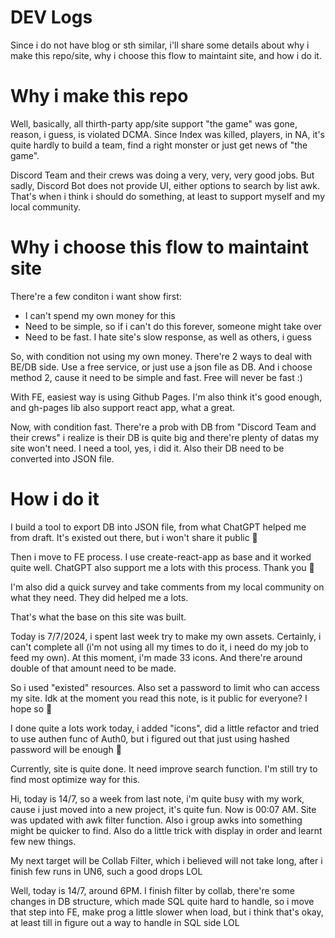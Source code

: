 # DEV Logs
Since i do not have blog or sth similar, i'll share some details about why i make this repo/site, why i choose this flow to maintaint site, and how i do it.
# Why i make this repo
Well, basically, all thirth-party app/site support "the game" was gone, reason, i guess, is violated DCMA. Since Index was killed, players, in NA, it's quite hardly to build a team, find a right monster or just get news of "the game". 

Discord Team and their crews was doing a very, very, very good jobs. But sadly, Discord Bot does not provide UI, either options to search by list awk. 
That's when i think i should do something, at least to support myself and my local community. 
# Why i choose this flow to maintaint site
There're a few conditon i want show first:

* I can't spend my own money for this
* Need to be simple, so if i can't do this forever, someone might take over
* Need to be fast. I hate site's slow response, as well as others, i guess

So, with condition not using my own money. There're 2 ways to deal with BE/DB side. Use a free service, or just use a json file as DB. And i choose method 2, cause it need to be simple and fast. Free will never be fast :)

With FE, easiest way is using Github Pages. I'm also think it's good enough, and gh-pages lib also support react app, what a great.

Now, with condition fast. There're a prob with DB from "Discord Team and their crews" i realize is their DB is quite big and there're plenty of datas my site won't need. I need a tool, yes, i did it. Also their DB need to be converted into JSON file. 

# How i do it
I build a tool to export DB into JSON file, from what ChatGPT helped me from draft. It's existed out there, but i won't share it public 🤣

Then i move to FE process. I use create-react-app as base and it worked quite well. ChatGPT also support me a lots with this process. Thank you 🤣

I'm also did a quick survey and take comments from my local community on what they need. They did helped me a lots. 

That's what the base on this site was built. 

Today is 7/7/2024, i spent last week try to make my own assets. Certainly, i can't complete all (i'm not using all my times to do it, i need do my job to feed my own). At this moment, i'm made 33 icons. And there're around double of that amount need to be made. 

So i used "existed" resources. Also set a password to limit who can access my site. Idk at the moment you read this note, is it public for everyone? I hope so 🤣

I done quite a lots work today, i added "icons", did a little refactor and tried to use authen func of Auth0, but i figured out that just using hashed password will be enough 🤣

Currently, site is quite done. It need improve search function. I'm still try to find most optimize way for this. 

Hi, today is 14/7, so a week from last note, i'm quite busy with my work, cause i just moved into a new project, it's quite fun. Now is 00:07 AM. Site was updated with awk filter function. Also i group awks into something might be quicker to find. Also do a little trick with display in order and learnt few new things.

My next target will be Collab Filter, which i believed will not take long, after i finish few runs in UN6, such a good drops LOL

Well, today is 14/7, around 6PM. I finish filter by collab, there're some changes in DB structure, which made SQL quite hard to handle, so i move that step into FE, make prog a little slower when load, but i think that's okay, at least till in figure out a way to handle in SQL side LOL
